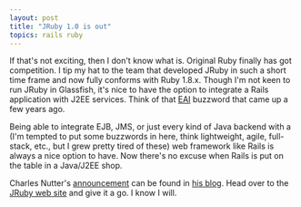 ```yaml
---
layout: post
title: "JRuby 1.0 is out"
topics: rails ruby
---
```

If that's not exciting, then I don't know what is. Original Ruby finally has got competition. I tip my hat to the team that developed JRuby in such a short time frame and now fully conforms with Ruby 1.8.x. Though I'm not keen to run JRuby in Glassfish, it's nice to have the option to integrate a Rails application with J2EE services. Think of that <a href="http://en.wikipedia.org/wiki/Enterprise_application_integration">EAI</a> buzzword that came up a few years ago. 

Being able to integrate EJB, JMS, or just every kind of Java backend with a (I'm tempted to put some buzzwords in here, think lightweight, agile, full-stack, etc., but I grew pretty tired of these) web framework like Rails is always a nice option to have. Now there's no excuse when Rails is put on the table in a Java/J2EE shop.

Charles Nutter's <a href="http://headius.blogspot.com/2007/06/jruby-10-released.html">announcement</a> can be found in <a href="http://headius.blogspot.com/">his blog</a>. Head over to the <a href="http://jruby.codehaus.org/">JRuby web site</a> and give it a go. I know I will.